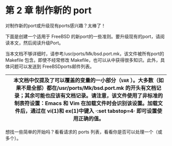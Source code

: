 # 第 2 章 制作新的 port

对制作新的port或升级现有ports感兴趣？太棒了！

下面是创建一个适用于 FreeBSD 的新port的一些准则。要升级现有的port，请阅读本文，然后阅读升级Port。

当本文档不够详细时，请参考/usr/ports/Mk/bsd.port.mk，该文件被所有port的 Makefile 包含。即使不经常修改 Makefile，也可以从中获得很多知识。此外，具体问题可以发送到 FreeBSDports邮件列表。

|  | 本文档中仅提及了可以覆盖的变量的一小部分（`VAR` ）。大多数（如果不是全部）都在/usr/ports/Mk/bsd.port.mk 的开头有文档记录；其余可能也应该有文档记录。请注意，该文件使用了非标准的制表符设置：Emacs 和 Vim 在加载文件时会识别该设置。加载文件后，通过在 vi(1)和 ex(1)中键入 ·:set tabstop=4· 即可设置使用正确的值。 |
| -- | ------------------------------------------------------------------------------------------------------------------------------------------------------------------------------------------------------------------------------------------------------------------------------------------------------------------------- |

想找一些简单的开始吗？看看请求的 ports 列表，看看你是否可以处理一个（或多个）。
